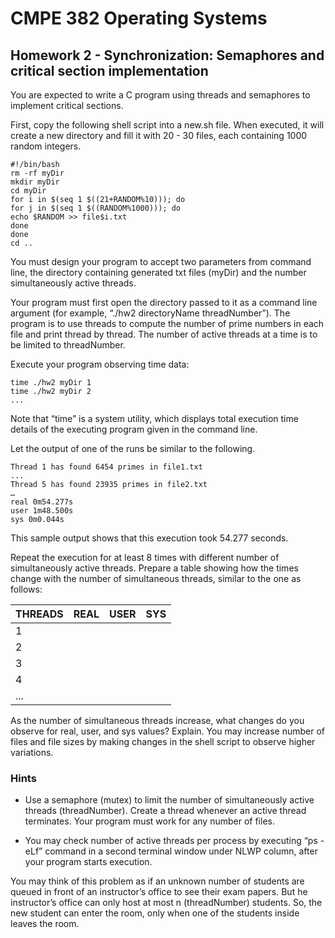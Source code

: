 # CMPE 382 Operating Systems

## Homework 2 - Synchronization: Semaphores and critical section implementation

You are expected to write a C program using threads and semaphores to implement critical
sections.

First, copy the following shell script into a new.sh file. When executed, it will create a new
directory and fill it with 20 - 30 files, each containing 1000 random integers.

```
#!/bin/bash
rm -rf myDir
mkdir myDir
cd myDir
for i in $(seq 1 $((21+RANDOM%10))); do
for j in $(seq 1 $((RANDOM%1000))); do
echo $RANDOM >> file$i.txt
done
done
cd ..
```

You must design your program to accept two parameters from command line, the directory
containing generated txt files (myDir) and the number simultaneously active threads.

Your program must first open the directory passed to it as a command line argument (for
example, “./hw2 directoryName threadNumber”). The program is to use threads to compute the
number of prime numbers in each file and print thread by thread. The number of active threads
at a time is to be limited to threadNumber.

Execute your program observing time data:

```
time ./hw2 myDir 1
time ./hw2 myDir 2
...
```

Note that “time” is a system utility, which displays total execution time details of the executing
program given in the command line.

Let the output of one of the runs be similar to the following.

```
Thread 1 has found 6454 primes in file1.txt
...
Thread 5 has found 23935 primes in file2.txt
…
real 0m54.277s
user 1m48.500s
sys 0m0.044s
```

This sample output shows that this execution took 54.277 seconds.

Repeat the execution for at least 8 times with different number of simultaneously active threads.
Prepare a table showing how the times change with the number of simultaneous threads, similar
to the one as follows:

| THREADS  | REAL | USER  | SYS |
| ------------- | ------------- | ------------- | ------------- |
| 1  |   |   |   |
| 2  |   |   |   |
| 3  |   |   |   |
| 4  |   |   |   |
| ... |   |   |   |

As the number of simultaneous threads increase, what changes do you observe for real, user,
and sys values? Explain. You may increase number of files and file sizes by making changes in
the shell script to observe higher variations.

### Hints

* Use a semaphore (mutex) to limit the number of simultaneously active threads
(threadNumber). Create a thread whenever an active thread terminates. Your program must
work for any number of files.

* You may check number of active threads per process by executing “ps -eLf” command in
a second terminal window under NLWP column, after your program starts execution.

You may think of this problem as if an unknown number of students
are queued in front of an instructor’s office to see their exam papers. But he instructor’s office
can only host at most n (threadNumber) students. So, the new student can enter the room, only
when one of the students inside leaves the room.

